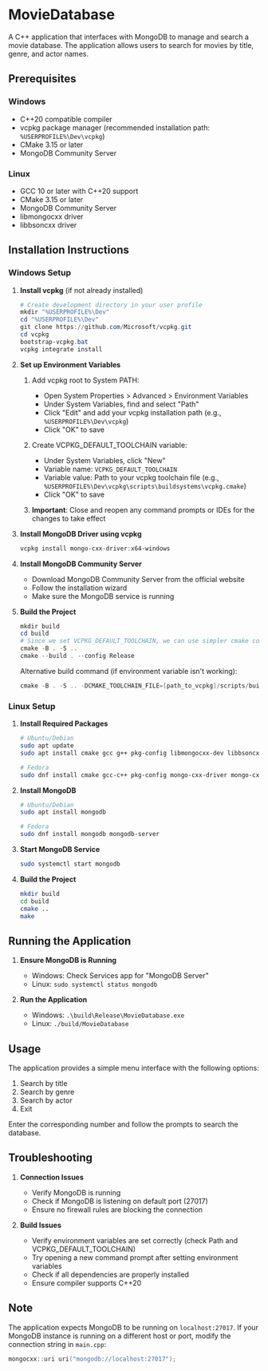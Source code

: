 # MovieDatabase

A C++ application that interfaces with MongoDB to manage and search a movie database. The application allows users to search for movies by title, genre, and actor names.

## Prerequisites

### Windows
- C++20 compatible compiler
- vcpkg package manager (recommended installation path: `%USERPROFILE%\Dev\vcpkg`)
- CMake 3.15 or later
- MongoDB Community Server

### Linux
- GCC 10 or later with C++20 support
- CMake 3.15 or later
- MongoDB Community Server
- libmongocxx driver
- libbsoncxx driver

## Installation Instructions

### Windows Setup

1. **Install vcpkg** (if not already installed)
   ```powershell
   # Create development directory in your user profile
   mkdir "%USERPROFILE%\Dev"
   cd "%USERPROFILE%\Dev"
   git clone https://github.com/Microsoft/vcpkg.git
   cd vcpkg
   bootstrap-vcpkg.bat
   vcpkg integrate install
   ```

2. **Set up Environment Variables**
   1. Add vcpkg root to System PATH:
      - Open System Properties > Advanced > Environment Variables
      - Under System Variables, find and select "Path"
      - Click "Edit" and add your vcpkg installation path (e.g., `%USERPROFILE%\Dev\vcpkg`)
      - Click "OK" to save

   2. Create VCPKG_DEFAULT_TOOLCHAIN variable:
      - Under System Variables, click "New"
      - Variable name: `VCPKG_DEFAULT_TOOLCHAIN`
      - Variable value: Path to your vcpkg toolchain file (e.g., `%USERPROFILE%\Dev\vcpkg\scripts\buildsystems\vcpkg.cmake`)
      - Click "OK" to save

   3. **Important**: Close and reopen any command prompts or IDEs for the changes to take effect

3. **Install MongoDB Driver using vcpkg**
   ```powershell
   vcpkg install mongo-cxx-driver:x64-windows
   ```

4. **Install MongoDB Community Server**
   - Download MongoDB Community Server from the official website
   - Follow the installation wizard
   - Make sure the MongoDB service is running

5. **Build the Project**
   ```powershell
   mkdir build
   cd build
   # Since we set VCPKG_DEFAULT_TOOLCHAIN, we can use simpler cmake command:
   cmake -B . -S ..
   cmake --build . --config Release
   ```

   Alternative build command (if environment variable isn't working):
   ```powershell
   cmake -B . -S .. -DCMAKE_TOOLCHAIN_FILE=[path_to_vcpkg]/scripts/buildsystems/vcpkg.cmake
   ```

### Linux Setup

1. **Install Required Packages**
   ```bash
   # Ubuntu/Debian
   sudo apt update
   sudo apt install cmake gcc g++ pkg-config libmongocxx-dev libbsoncxx-dev

   # Fedora
   sudo dnf install cmake gcc-c++ pkg-config mongo-cxx-driver mongo-cxx-driver-devel
   ```

2. **Install MongoDB**
   ```bash
   # Ubuntu/Debian
   sudo apt install mongodb

   # Fedora
   sudo dnf install mongodb mongodb-server
   ```

3. **Start MongoDB Service**
   ```bash
   sudo systemctl start mongodb
   ```

4. **Build the Project**
   ```bash
   mkdir build
   cd build
   cmake ..
   make
   ```

## Running the Application

1. **Ensure MongoDB is Running**
   - Windows: Check Services app for "MongoDB Server"
   - Linux: `sudo systemctl status mongodb`

2. **Run the Application**
   - Windows: `.\build\Release\MovieDatabase.exe`
   - Linux: `./build/MovieDatabase`

## Usage

The application provides a simple menu interface with the following options:
1. Search by title
2. Search by genre
3. Search by actor
4. Exit

Enter the corresponding number and follow the prompts to search the database.

## Troubleshooting

1. **Connection Issues**
   - Verify MongoDB is running
   - Check if MongoDB is listening on default port (27017)
   - Ensure no firewall rules are blocking the connection

2. **Build Issues**
   - Verify environment variables are set correctly (check Path and VCPKG_DEFAULT_TOOLCHAIN)
   - Try opening a new command prompt after setting environment variables
   - Check if all dependencies are properly installed
   - Ensure compiler supports C++20

## Note

The application expects MongoDB to be running on `localhost:27017`. If your MongoDB instance is running on a different host or port, modify the connection string in `main.cpp`:

```cpp
mongocxx::uri uri("mongodb://localhost:27017");
```